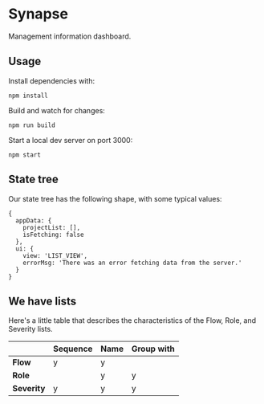 # Synapse
Management information dashboard.

## Usage
Install dependencies with:
```
npm install
```

Build and watch for changes:
```
npm run build
```

Start a local dev server on port 3000:
```
npm start
```

## State tree
Our state tree has the following shape, with some typical values:

```
{
  appData: {
    projectList: [],
    isFetching: false
  },
  ui: {
    view: 'LIST_VIEW',
    errorMsg: 'There was an error fetching data from the server.'
  }
}
```

## We have lists
Here's a little table that describes the characteristics of the Flow, Role, and Severity lists.

|            |Sequence   |Name   |Group with|
|------------|-----------|-------|----------|
|**Flow**    |y          |y      |          |
|**Role**    |           |y      |y         |
|**Severity**|y          |y      |y         |
